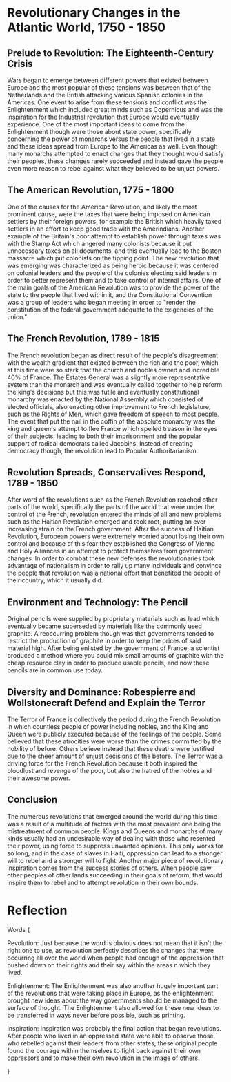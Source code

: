 # Revolutionary Changes in the Atlantic World, 1750 - 1850

## Prelude to Revolution: The Eighteenth-Century Crisis

Wars began to emerge between different powers that existed between Europe and the most popular of these tensions was between that of the Netherlands and the British attacking various Spanish colonies in the Americas. One event to arise from these tensions and conflict was the Enlightenment which included great minds such as Copernicus and was the inspiration for the Industrial revolution that Europe would eventually experience. One of the most important ideas to come from the Enlightenment though were those about state power, specifically concerning the power of monarchs versus the people that lived in a state and these ideas spread from Europe to the Americas as well. Even though many monarchs attempted to enact changes that they thought would satisfy their peoples, these changes rarely succeeded and instead gave the people even more reason to rebel against what they believed to be unjust powers.

## The American Revolution, 1775 - 1800

One of the causes for the American Revolution, and likely the most prominent cause, were the taxes that were being imposed on American settlers by their foreign powers, for example the British which heavily taxed settlers in an effort to keep good trade with the Amerindians. Another example of the Britain's poor attempt to establish power through taxes was with the Stamp Act which angered many colonists because it put unnecessary taxes on all documents, and this eventually lead to the Boston massacre which put colonists on the tipping point. The new revolution that was emerging was characterized as being heroic because it was centered on colonial leaders and the people of the colonies electing said leaders in order to better represent them and to take control of internal affairs. One of the main goals of the American Revolution was to provide the power of the state to the people that lived within it, and the Constitutional Convention was a group of leaders who began meeting in order to "render the constitution of the federal government adequate to the exigencies of the union."

## The French Revolution, 1789 - 1815

The French revolution began as direct result of the people's disagreement with the wealth gradient that existed between the rich and the poor, which at this time were so stark that the church and nobles owned and incredible 40% of France. The Estates General was a slightly more representative system than the monarch and was eventually called together to help reform the king's decisions but this was futile and eventually constitutional monarchy was enacted by the National Assembly which consisted of elected officials, also enacting other improvement to French legislature, such as the Rights of Men, which gave freedom of speech to most people. The event that put the nail in the coffin of the absolute monarchy was the king and queen's attempt to flee France which spelled treason in the eyes of their subjects, leading to both their imprisonment and the popular support of radical democrats called Jacobins. Instead of creating democracy though, the revolution lead to Popular Authoritarianism.

## Revolution Spreads, Conservatives Respond, 1789 - 1850

After word of the revolutions such as the French Revolution reached other parts of the world, specifically the parts of the world that were under the control of the French, revolution entered the minds of all and new problems such as the Haitian Revolution emerged and took root, putting an ever increasing strain on the French government. After the success of Haitian Revolution, European powers were extremely worried about losing their own control and because of this fear they established the Congress of Vienna and Holy Alliances in an attempt to protect themselves from government changes. In order to combat these new defenses the revolutionaries took advantage of nationalism in order to rally up many individuals and convince the people that revolution was a national effort that benefited the people of their country, which it usually did.

## Environment and Technology: The Pencil

Original pencils were supplied by proprietary materials such as lead which eventually became superseded by materials like the commonly used graphite. A reoccurring problem though was that governments tended to restrict the production of graphite in order to keep the prices of said material high. After being enlisted by the government of France, a scientist produced a method where you could mix small amounts of graphite with the cheap resource clay in order to produce usable pencils, and now these pencils are in common use today. 

## Diversity and Dominance: Robespierre and Wollstonecraft Defend and Explain the Terror

The Terror of France is collectively the period during the French Revolution in which countless people of power including nobles, and the King and Queen were publicly executed because of the feelings of the people. Some believed that these atrocities were worse than the crimes committed by the nobility of before. Others believe instead that these deaths were justified due to the sheer amount of unjust decisions of the before. The Terror was a driving force for the French Revolution because it both inspired the bloodlust and revenge of the poor, but also the hatred of the nobles and their awesome power.

## Conclusion

The numerous revolutions that emerged around the world during this time was a result of a multitude of factors with the most prevalent one being the mistreatment of common people. Kings and Queens and monarchs of many kinds usually had an undesirable way of dealing with those who resented their power, using force to suppress unwanted opinions. This only works for so long, and in the case of slaves in Haiti, oppression can lead to a stronger will to rebel and a stronger will to fight. Another major piece of revolutionary inspiration comes from the success stories of others. When people saw other peoples of other lands succeeding in their goals of reform, that would inspire them to rebel and to attempt revolution in their own bounds.

# Reflection

Words {

Revolution: Just because the word is obvious does not mean that it isn't the right one to use, as revolution perfectly describes the changes that were occurring all over the world when people had enough of the oppression that pushed down on their rights and their say within the areas n which they lived.

Enlightenment: The Enlightenment was also another hugely important part of the revolutions that were taking place in Europe, as the enlightenment brought new ideas about the way governments should be managed to the surface of thought. The Enlightenment also allowed for these new ideas to be transferred in ways never before possible, such as printing.

Inspiration: Inspiration was probably the final action that began revolutions. After people who lived in an oppressed state were able to observe those who rebelled against their leaders from other states, these original people found the courage within themselves to fight back against their own oppressors and to make their own revolution in the image of others.

}
